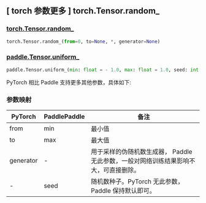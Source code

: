 ## [ torch 参数更多 ] torch.Tensor.random_

### [torch.Tensor.random_](https://pytorch.org/docs/stable/generated/torch.Tensor.random_.html)

```python
torch.Tensor.random_(from=0, to=None, *, generator=None)
```

### [paddle.Tensor.uniform_](https://www.paddlepaddle.org.cn/documentation/docs/en/develop/api/paddle/Tensor/uniform__en.html)

```python
paddle.Tensor.uniform_(min: float = - 1.0, max: float = 1.0, seed: int = 0)
```

PyTorch 相比 Paddle 支持更多其他参数，具体如下:

### 参数映射

| PyTorch | PaddlePaddle | 备注                                                        |
| ------- | ------------ | ----------------------------------------------------------- |
| from    | min         | 最小值 |
| to       | max        | 最大值   |
| generator       | -        | 用于采样的伪随机数生成器， Paddle 无此参数，一般对网络训练结果影响不大，可直接删除。         |
| -       | seed | 随机数种子。PyTorch 无此参数，Paddle 保持默认即可。     |
